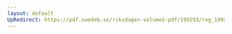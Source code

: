 ```yaml
---
layout: default
UpRedirect: https://pdf.swedeb.se/riksdagen-volumeG-pdf/199293/reg_199293/reg_199293_0164.pdf
---
```

